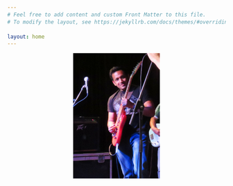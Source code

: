 ```yaml
---
# Feel free to add content and custom Front Matter to this file.
# To modify the layout, see https://jekyllrb.com/docs/themes/#overriding-theme-defaults

layout: home
---
```

 <title>Koondi Mitra</title>


<script type="text/javascript">
<!--
var dp0=new Image()
dp0.src="/DP/dp0.jpg"
var dp1=new Image()
dp1.src="/DP/dp1.jpg"
var dp2=new Image()
dp2.src="/DP/dp2.jpg"
//-->
</script>


<div style="
  width: 200px;
  height: 600px
  background: rgba(0, 0, 0, 0.4);
  text-align: center;
  margin: auto;
  margin-top: 2%;
  color: white;
  font-family: 'Century Gothic',sans-serif;
">
  <img src="/DP/dp0.jpg" name="slide" alt="No Picture Available" class="box-img">
<script>
<!--
//variable that will increment through the images
var step=0
function slideit(){
//if browser does not support the image object, exit.
if (!document.images)
return
document.images.slide.src=eval("dp"+step+".src")
if (step<2)
step++
else
step=0
//call function "slideit()" every 2.5 seconds
setTimeout("slideit()",10000)
}
slideit()
//-->
</script>